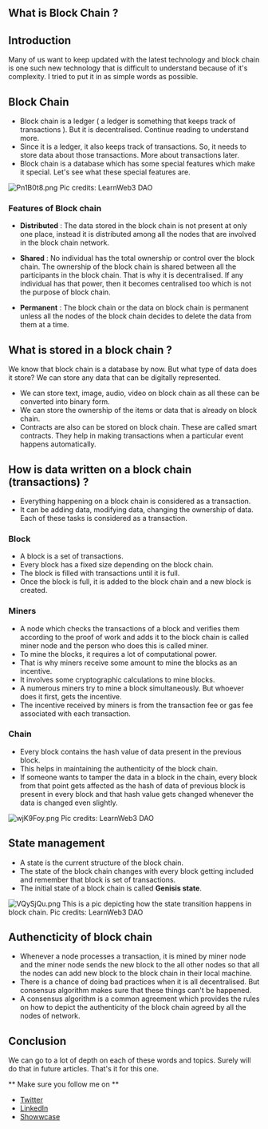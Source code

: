 ## What is Block Chain ?

## Introduction 

Many of us want to keep updated with the latest technology and block chain is one such new technology that is difficult to understand because of it's complexity. I tried to put it in as simple words as possible.

## Block Chain

- Block chain is a ledger ( a ledger is something that keeps track of transactions ). But it is decentralised. Continue reading to understand more.
- Since it is a ledger, it also keeps track of transactions. So, it needs to store data about those transactions. More about transactions later. 
- Block chain is a database which has some special features which make it special. Let's see what these special features are.

![Pn1B0t8.png](https://cdn.hashnode.com/res/hashnode/image/upload/v1648120408879/VueXLFXFM.png)
Pic credits: LearnWeb3 DAO 
### Features of Block chain

- **Distributed** : The data stored in the block chain is not present at only one place, instead it is distributed among all the nodes that are involved in the block chain network. 

- **Shared** : No individual has the total ownership or control over the block chain. 
The ownership of the block chain is shared between all the participants in the block chain. That is why it is decentralised. If any individual has that power, then it becomes centralised too which is not the purpose of block chain. 

- **Permanent** : The block chain or the data on block chain is permanent unless all the nodes of the block chain decides to delete the data from them at a time.


## What is stored in a block chain ?

We know that block chain is a database by now. But what type of data does it store?
We can store any data that can be digitally represented. 

- We can store text, image, audio, video on block chain as all these can be converted into binary form.
- We can store the ownership of the items or data that is already on block chain.
- Contracts are also can be stored on block chain. These are called smart contracts. They help in making transactions when a particular event happens automatically.

## How is data written on a block chain (transactions) ?

- Everything happening on a block chain is considered as a transaction.
- It can be adding data, modifying data, changing the ownership of data. Each of these tasks is considered as a transaction.

### Block 

- A block is a set of transactions.
- Every block has a fixed size depending on the block chain. 
- The block is filled with transactions until it is full.
- Once the block is full, it is added to the block chain and a new block is created.

### Miners

- A node which checks the transactions of a block and verifies them according to the proof of work and adds it to the block chain is called miner node and the person who does this is called miner.
- To mine the blocks, it requires a lot of computational power.
- That is why miners receive some amount to mine the blocks as an incentive.
- It involves some cryptographic calculations to mine blocks.
- A numerous miners try to mine a block simultaneously. But whoever does it first, gets the incentive.
- The incentive received by miners is from the transaction fee or gas fee associated with each transaction.

### Chain

- Every block contains the hash value of data present in the previous block.
- This helps in maintaining the authenticity of the block chain.
- If someone wants to tamper the data in a block in the chain, every block from that point gets affected as the hash of data of previous block is present in every block and that hash value gets changed whenever the data is changed even slightly.

![wjK9Foy.png](https://cdn.hashnode.com/res/hashnode/image/upload/v1648120376619/cj2Dw6P8p.png)
Pic credits: LearnWeb3 DAO 

## State management

- A state is the current structure of the block chain.
- The state of the block chain changes with every block getting included and remember that block is set of transactions.
- The initial state of a block chain is called **Genisis state**. 


![VQySjQu.png](https://cdn.hashnode.com/res/hashnode/image/upload/v1648118789068/vUWRC6iHY.png)
This is a pic depicting how the state transition happens in block chain. 
Pic credits: LearnWeb3 DAO 

## Authencticity of block chain

- Whenever a node processes a transaction, it is mined by miner node and the miner node sends the new block to the all other nodes so that all the nodes can add new block to the block chain in their local machine.
- There is a chance of doing bad practices when it is all decentralised. But consensus algorithm makes sure that these things can't be happened.
- A consensus algorithm is a common agreement which provides the rules on how to depict the authenticity of the block chain agreed by all the nodes of network.

## Conclusion 

We can go to a lot of depth on each of these words and topics. Surely will do that in future articles. That's it for this one.

** Make sure you follow me on **
- [Twitter](https://twitter.com/VChiranjeeviAK)
- [LinkedIn](https://www.linkedin.com/in/chiranjeevi-tirunagari-685459191/)
- [Showwcase](https://www.showwcase.com/vchiranjeeviak)